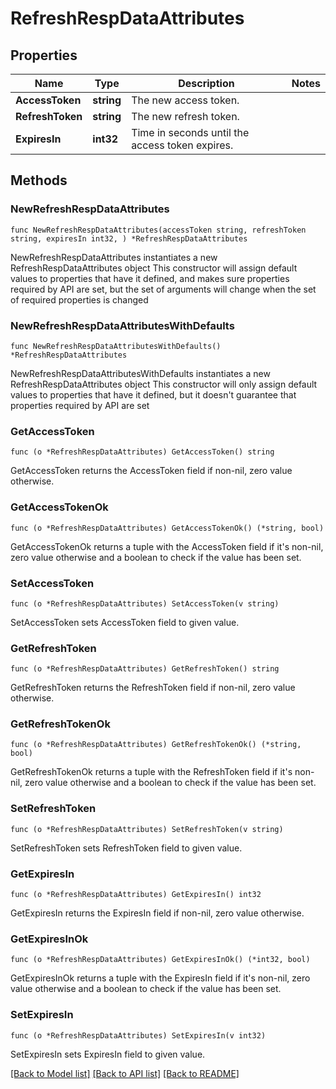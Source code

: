 # RefreshRespDataAttributes

## Properties

Name | Type | Description | Notes
------------ | ------------- | ------------- | -------------
**AccessToken** | **string** | The new access token. | 
**RefreshToken** | **string** | The new refresh token. | 
**ExpiresIn** | **int32** | Time in seconds until the access token expires. | 

## Methods

### NewRefreshRespDataAttributes

`func NewRefreshRespDataAttributes(accessToken string, refreshToken string, expiresIn int32, ) *RefreshRespDataAttributes`

NewRefreshRespDataAttributes instantiates a new RefreshRespDataAttributes object
This constructor will assign default values to properties that have it defined,
and makes sure properties required by API are set, but the set of arguments
will change when the set of required properties is changed

### NewRefreshRespDataAttributesWithDefaults

`func NewRefreshRespDataAttributesWithDefaults() *RefreshRespDataAttributes`

NewRefreshRespDataAttributesWithDefaults instantiates a new RefreshRespDataAttributes object
This constructor will only assign default values to properties that have it defined,
but it doesn't guarantee that properties required by API are set

### GetAccessToken

`func (o *RefreshRespDataAttributes) GetAccessToken() string`

GetAccessToken returns the AccessToken field if non-nil, zero value otherwise.

### GetAccessTokenOk

`func (o *RefreshRespDataAttributes) GetAccessTokenOk() (*string, bool)`

GetAccessTokenOk returns a tuple with the AccessToken field if it's non-nil, zero value otherwise
and a boolean to check if the value has been set.

### SetAccessToken

`func (o *RefreshRespDataAttributes) SetAccessToken(v string)`

SetAccessToken sets AccessToken field to given value.


### GetRefreshToken

`func (o *RefreshRespDataAttributes) GetRefreshToken() string`

GetRefreshToken returns the RefreshToken field if non-nil, zero value otherwise.

### GetRefreshTokenOk

`func (o *RefreshRespDataAttributes) GetRefreshTokenOk() (*string, bool)`

GetRefreshTokenOk returns a tuple with the RefreshToken field if it's non-nil, zero value otherwise
and a boolean to check if the value has been set.

### SetRefreshToken

`func (o *RefreshRespDataAttributes) SetRefreshToken(v string)`

SetRefreshToken sets RefreshToken field to given value.


### GetExpiresIn

`func (o *RefreshRespDataAttributes) GetExpiresIn() int32`

GetExpiresIn returns the ExpiresIn field if non-nil, zero value otherwise.

### GetExpiresInOk

`func (o *RefreshRespDataAttributes) GetExpiresInOk() (*int32, bool)`

GetExpiresInOk returns a tuple with the ExpiresIn field if it's non-nil, zero value otherwise
and a boolean to check if the value has been set.

### SetExpiresIn

`func (o *RefreshRespDataAttributes) SetExpiresIn(v int32)`

SetExpiresIn sets ExpiresIn field to given value.



[[Back to Model list]](../README.md#documentation-for-models) [[Back to API list]](../README.md#documentation-for-api-endpoints) [[Back to README]](../README.md)


